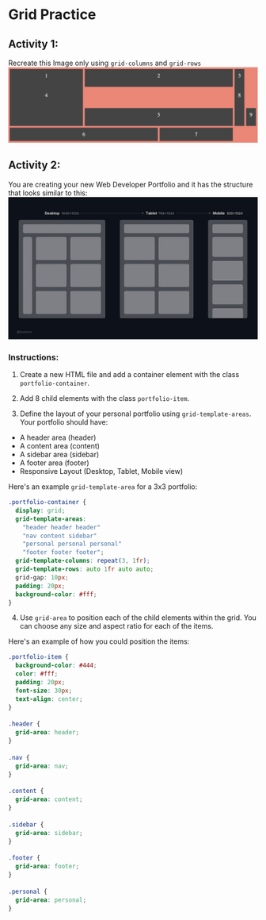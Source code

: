 # Grid Practice

## Activity 1:

Recreate this Image only using `grid-columns` and `grid-rows`
![grid practice](./Images/Grid-practice.png)

## Activity 2:

You are creating your new Web Developer Portfolio and it has the structure that looks similar to this:
![portfolio mockup](./Images/portfolio-mockup.png)

### Instructions:
1. Create a new HTML file and add a container element with the class `portfolio-container`.

2. Add 8 child elements with the class `portfolio-item`.

3. Define the layout of your personal portfolio using `grid-template-areas`. Your portfolio should have:

* A header area (header)
* A content area (content)
* A sidebar area (sidebar)
* A footer area (footer)
* Responsive Layout (Desktop, Tablet, Mobile view)

Here's an example `grid-template-area` for a 3x3 portfolio:

```css
.portfolio-container {
  display: grid;
  grid-template-areas:
    "header header header"
    "nav content sidebar"
    "personal personal personal"
    "footer footer footer";
  grid-template-columns: repeat(3, 1fr);
  grid-template-rows: auto 1fr auto auto;
  grid-gap: 10px;
  padding: 20px;
  background-color: #fff;
}
```

4. Use `grid-area` to position each of the child elements within the grid. You can choose any size and aspect ratio for each of the items.

Here's an example of how you could position the items:
```css
.portfolio-item {
  background-color: #444;
  color: #fff;
  padding: 20px;
  font-size: 30px;
  text-align: center;
}

.header {
  grid-area: header;
}

.nav {
  grid-area: nav;
}

.content {
  grid-area: content;
}

.sidebar {
  grid-area: sidebar;
}

.footer {
  grid-area: footer;
}

.personal {
  grid-area: personal;
}

```
